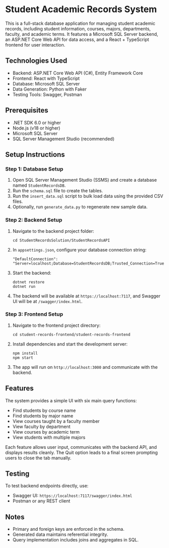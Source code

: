 # Student Academic Records System

This is a full-stack database application for managing student academic records, including student information, courses, majors, departments, faculty, and academic terms. It features a Microsoft SQL Server backend, an ASP.NET Core Web API for data access, and a React + TypeScript frontend for user interaction.

## Technologies Used

- Backend: ASP.NET Core Web API (C#), Entity Framework Core
- Frontend: React with TypeScript
- Database: Microsoft SQL Server
- Data Generation: Python with Faker
- Testing Tools: Swagger, Postman

## Prerequisites

- .NET SDK 6.0 or higher
- Node.js (v18 or higher)
- Microsoft SQL Server
- SQL Server Management Studio (recommended)

## Setup Instructions

### Step 1: Database Setup

1. Open SQL Server Management Studio (SSMS) and create a database named `StudentRecordsDB`.
2. Run the `schema.sql` file to create the tables.
3. Run the `insert_data.sql` script to bulk load data using the provided CSV files.
4. Optionally, run `generate_data.py` to regenerate new sample data.

### Step 2: Backend Setup

1. Navigate to the backend project folder:
   ```
   cd StudentRecordsSolution/StudentRecordsAPI
   ```
2. In `appsettings.json`, configure your database connection string:
   ```
   "DefaultConnection": "Server=localhost;Database=StudentRecordsDB;Trusted_Connection=True;"
   ```
3. Start the backend:
   ```
   dotnet restore
   dotnet run
   ```
4. The backend will be available at `https://localhost:7117`, and Swagger UI will be at `/swagger/index.html`.

### Step 3: Frontend Setup

1. Navigate to the frontend project directory:
   ```
   cd student-records-frontend/student-records-frontend
   ```
2. Install dependencies and start the development server:
   ```
   npm install
   npm start
   ```
3. The app will run on `http://localhost:3000` and communicate with the backend.

## Features

The system provides a simple UI with six main query functions:

- Find students by course name
- Find students by major name
- View courses taught by a faculty member
- View faculty by department
- View courses by academic term
- View students with multiple majors

Each feature allows user input, communicates with the backend API, and displays results cleanly. The Quit option leads to a final screen prompting users to close the tab manually.

## Testing

To test backend endpoints directly, use:

- Swagger UI: `https://localhost:7117/swagger/index.html`
- Postman or any REST client

## Notes

- Primary and foreign keys are enforced in the schema.
- Generated data maintains referential integrity.
- Query implementation includes joins and aggregates in SQL.
